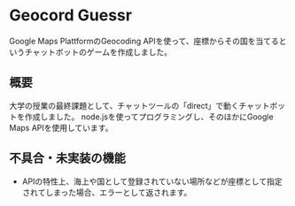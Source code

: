 # Geocord Guessr
 Google Maps PlattformのGeocoding APIを使って、座標からその国を当てるというチャットボットのゲームを作成しました。


## 概要
 大学の授業の最終課題として、チャットツールの「direct」で動くチャットボットを作成しました。
 node.jsを使ってプログラミングし、そのほかにGoogle Maps APIを使用しています。


## 不具合・未実装の機能
- APIの特性上、海上や国として登録されていない場所などが座標として指定されてしまった場合、エラーとして返されます。

